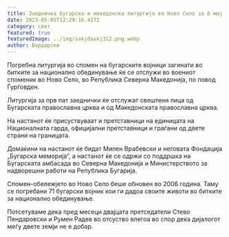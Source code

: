 ```yaml
---
title: Заедничка бугарска и македонска литургија во Ново Село за 6 мај
date: 2023-05-05T12:29:16.437Z
category: свет
featured: true
featuredImage: ../img/sakjdaskj312.png.webp
author: Вардарски
---
```


Погребна литургија во спомен на бугарските војници загинати во битките за национално обединување ќе се отслужи во воениот споменик во Ново Село, во Република Северна Македонија, по повод Ѓурѓовден.

Литургија за прв пат заеднички ќе отслужат свештени лица од Бугарската православна црква и од Македонската православна црква.

На настанот ќе присуствуваат и претставници на единицата на Националната гарда, официјални претставници и граѓани од двете страни на границата.

Домаќини на настанот ќе бидат Милен Врабевски и неговата Фондација „Бугарска меморија“, а настанот ќе се одржи со поддршка на Бугарската амбасада во Северна Македонија и Министерството за надворешни работи на Република Бугарија.

Спомен-обележјето во Ново Село беше обновен во 2006 година. Таму се погребани 71 бугарски војник кои ги дадоа своите животи во битките за национално обединување.

Потсетуваме дека пред месеци двајцата претседатели Стево Пендаровски и Румен Радев во отсуство влегоа во спор дека дијалогот меѓу двете земји не е добар.
